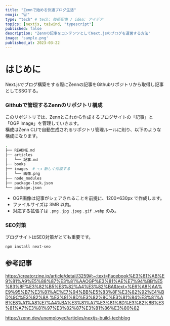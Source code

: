 ```yaml
---
title: "Zennで始める快適ブログ生活"
emoji: "💻"
type: "tech" # tech: 技術記事 / idea: アイデア
topics: [nextjs, taiwind, "typescript"]
published: false
description: "Zennの記事をコンテンツとしてNext.jsのブログを運営する方法"
image: 'sample.png'
published_at: 2023-03-22
---
```



# はじめに
Next.jsでブログ構築をする際にZennの記事をGithubリポジトリから取得し記事としてSSGする。


### Githubで管理するZennのリポジトリ構成
このリポジトリでは、Zennとこれから作成するブログサイトの「記事」と「OGP Image」を管理していきます。  
構成はZenn CLIで自動生成されるリポジトリ管理ルールに則り、以下のような構成になります。

```sh
.
├── README.md
├── articles
│   └── 記事.md
├── books
├── images  # 👈 新しく作成する
│   └── 画像.png
├── node_modules
├── package-lock.json
└── package.json
```

- OGP画像は記事がシェアされることを前提に、1200×630px で作成します。
- ファイルサイズは 3MB 以内。
- 対応する拡張子は `.png` `.jpg` `.jpeg` `.gif` `.webp` のみ。

### SEO対策
ブログサイトはSEO対策がとても重要です。
```
npm install next-seo
```


## 参考記事
https://creatorzine.jp/article/detail/3259#:~:text=Facebook%E3%81%AB%E9%81%A9%E5%88%87%E3%81%AAOGP%E3%81%AE%E7%94%BB%E5%83%8F%E3%82%B5%E3%82%A4%E3%82%BA&text=%E6%A8%AA%E9%95%B7%E3%81%AE%E7%94%BB%E5%83%8F%E3%82%92%E4%BD%9C%E3%82%8A,%E3%81%8D%E3%82%8C%E3%81%84%E3%81%AB%E8%A1%A8%E7%A4%BA%E3%81%A7%E3%81%8D%E3%82%8B%E3%81%A7%E3%81%97%E3%82%87%E3%81%86%E3%80%82

https://zenn.dev/unemployed/articles/nextjs-build-techblog